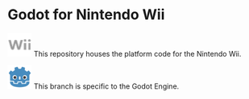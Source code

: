 # Godot for Nintendo Wii

<p style="vertical-align: middle;">
<img style="width: 48px;" src="../logo.png" alt="Nintendo Wii Logo" title="Platform Logo"/>
This repository houses the platform code for the Nintendo Wii.
</p>

<p style="vertical-align: middle;">
<img style="width: 48px;" src="../icon.png" alt="Godot Icon" title="Engine Icon"/>
This branch is specific to the Godot Engine.
</p>

